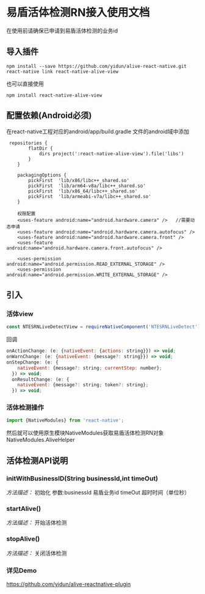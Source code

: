 
# 易盾活体检测RN接入使用文档
在使用前请确保已申请到易盾活体检测的业务id

## 导入插件
```
npm install --save https://github.com/yidun/alive-react-native.git
react-native link react-native-alive-view
```
也可以直接使用
```
npm install react-native-alive-view
```

## 配置依赖(Android必须)
在react-native工程对应的android/app/build.gradle 文件的android域中添加
```
 repositories {
        flatDir {
            dirs project(':react-native-alive-view').file('libs')
        }
    }

    packagingOptions {
        pickFirst  'lib/x86/libc++_shared.so'
        pickFirst  'lib/arm64-v8a/libc++_shared.so'
        pickFirst  'lib/x86_64/libc++_shared.so'
        pickFirst  'lib/armeabi-v7a/libc++_shared.so'
    }
    
    权限配置
    <uses-feature android:name="android.hardware.camera" />   //需要动态申请
    <uses-feature android:name="android.hardware.camera.autofocus" />
    <uses-feature android:name="android.hardware.camera.front" />
    <uses-feature android:name="android.hardware.camera.front.autofocus" />

    <uses-permission android:name="android.permission.READ_EXTERNAL_STORAGE" />
    <uses-permission android:name="android.permission.WRITE_EXTERNAL_STORAGE" />
```

## 引入
### 活体view
```js
const NTESRNLiveDetectView = requireNativeComponent('NTESRNLiveDetect');
```
回调
```js
onActionChange: (e: {nativeEvent: {actions: string}}) => void;
onWarnChange: (e: {nativeEvent: {message?: string}}) => void;
onStepChange: (e: {
    nativeEvent: {message?: string; currentStep: number};
  }) => void;
  onResultChange: (e: {
    nativeEvent: {message?: string; token?: string};
  }) => void;
```

### 活体检测操作

```js
import {NativeModules} from 'react-native';
```

然后就可以使用原生模块NativeModules获取易盾活体检测RN对象NativeModules.AliveHelper

## 活体检测API说明

### initWithBusinessID(String businessId,int timeOut)
*方法描述：*
初始化
参数:businessId 易盾业务id timeOut 超时时间（单位秒）

### startAlive()
*方法描述：*
开始活体检测

### stopAlive()
*方法描述：*
关闭活体检测

### 详见Demo
https://github.com/yidun/alive-reactnative-plugin
